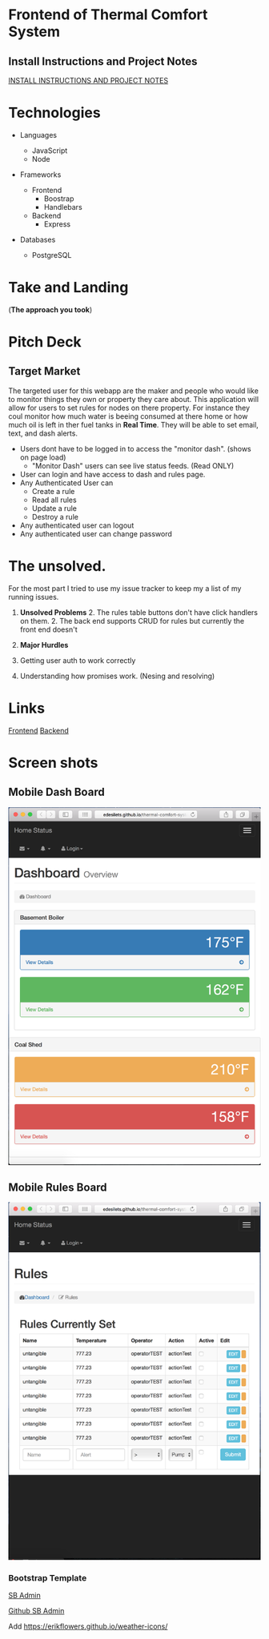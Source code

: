 # Frontend of Thermal Comfort System

## Install Instructions and Project Notes

[INSTALL INSTRUCTIONS AND PROJECT NOTES](https://www.gitbook.com/book/erdesi90562/home-status-project/details)

# Technologies

- Languages
  - JavaScript
  - Node

- Frameworks
  - Frontend
    - Boostrap
    - Handlebars
  - Backend
    - Express

- Databases
  - PostgreSQL

# Take and Landing

(**The approach you took**)


# Pitch Deck

## Target Market

The targeted user for this webapp are the maker and people who would like to monitor
things they own or property they care about. This application will allow for users to
set rules for nodes on there property. For instance they coul monitor how much water is beeing consumed
at there home or how much oil is left in ther fuel tanks in **Real Time**.
They will be able to set email, text, and dash alerts.

- Users dont have to be logged in to access the "monitor dash". (shows on page load)
    - "Monitor Dash" users can see live status feeds. (Read ONLY)
- User can login and have access to dash and rules page.
- Any Authenticated User can
    - Create a rule
    - Read all rules
    - Update a rule
    - Destroy a rule
- Any authenticated user can logout
- Any authenticated user can change password

# The unsolved.

For the most part I tried to use my issue tracker to keep my a list of my running
issues.
1. **Unsolved Problems**
    2. The rules table buttons don't have click handlers on them.
    2. The back end supports CRUD for rules but currently the front end doesn't

1. **Major Hurdles**
  2. Getting user auth to work correctly
  2. Understanding how promises work. (Nesing and resolving)

# Links

[Frontend](https://github.com/edesilets/thermal-comfort-system-frontend)
[Backend](https://github.com/edesilets/thermal-comfort-system-API)


# Screen shots

## Mobile Dash Board

![Mobile Dash](https://github.com/edesilets/thermal-comfort-system-frontend/blob/master/pictures/Mobile-DashBoard.png "Mobile dash board view")

## Mobile Rules Board

![Mobile Rules Board](https://github.com/edesilets/thermal-comfort-system-frontend/blob/master/pictures/Mobile-Rules.png)

### Bootstrap Template

[SB Admin](http://startbootstrap.com/template-overviews/sb-admin/)

[Github SB Admin](https://github.com/BlackrockDigital/startbootstrap-sb-admin)

Add  https://erikflowers.github.io/weather-icons/
